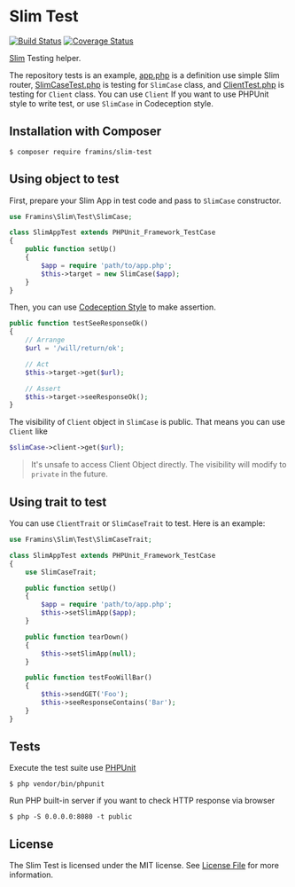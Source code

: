 # Slim Test

[![Build Status](https://travis-ci.org/Framins/slim-test.svg?branch=master)](https://travis-ci.org/Framins/slim-test)
[![Coverage Status](https://coveralls.io/repos/github/Framins/slim-test/badge.svg?branch=master)](https://coveralls.io/github/Framins/slim-test?branch=master)

[Slim][] Testing helper.

The repository tests is an example, [app.php](/app.php) is a definition use simple Slim router, [SlimCaseTest.php](/tests/SlimCaseTest.php) is testing for `SlimCase` class, and [ClientTest.php](/tests/ClientTest.php) is testing for `Client` class. You can use `Client` If you want to use PHPUnit style to write test, or use `SlimCase` in Codeception style.

## Installation with Composer

    $ composer require framins/slim-test

## Using object to test

First, prepare your Slim App in test code and pass to `SlimCase` constructor.

```php
use Framins\Slim\Test\SlimCase;

class SlimAppTest extends PHPUnit_Framework_TestCase
{
    public function setUp()
    {
        $app = require 'path/to/app.php';
        $this->target = new SlimCase($app);
    }
}
```

Then, you can use [Codeception Style](http://codeception.com/docs/modules/REST) to make assertion.

```php
public function testSeeResponseOk()
{
    // Arrange
    $url = '/will/return/ok';

    // Act
    $this->target->get($url);

    // Assert
    $this->target->seeResponseOk();
}
```

The visibility of `Client` object in `SlimCase` is public. That means you can use `Client` like

```php
$slimCase->client->get($url);
```

> It's unsafe to access Client Object directly. The visibility will modify to `private` in the future.

## Using trait to test

You can use `ClientTrait` or `SlimCaseTrait` to test. Here is an example:

```php
use Framins\Slim\Test\SlimCaseTrait;

class SlimAppTest extends PHPUnit_Framework_TestCase
{
    use SlimCaseTrait;

    public function setUp()
    {
        $app = require 'path/to/app.php';
        $this->setSlimApp($app);
    }

    public function tearDown()
    {
        $this->setSlimApp(null);
    }

    public function testFooWillBar()
    {
        $this->sendGET('Foo');
        $this->seeResponseContains('Bar');
    }
}
```


## Tests

Execute the test suite use [PHPUnit][]

    $ php vendor/bin/phpunit

Run PHP built-in server if you want to check HTTP response via browser

    $ php -S 0.0.0.0:8080 -t public

## License

The Slim Test is licensed under the MIT license. See [License File](LICENSE) for more information.

[PHPUnit]: https://phpunit.de/
[Slim]: http://www.slimframework.com/
